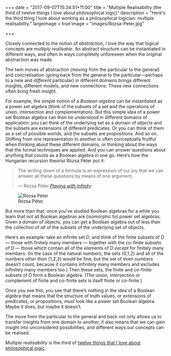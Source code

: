 +++
date = "2017-09-07T15:34:51+11:00"
title = "Multiple Realisability (the third of twelve things I love about philosophical logic)"
description = "Here's the third thing I love about working as a philosophical logician: multiple realisability."
largeimage = true
image = "images/Rozsa-Peter.jpg"

+++

Closely connected to the notion of _abstraction_, I love the way that logical concepts are _multiply realisable_. An abstract structure can be instantiated in different ways, and often in ways completely unforeseen when the original abstraction was made. 

The twin moves of abstraction (moving from the particular to the general) and concretisation (going back from the general to the particular—perhaps to a new and _different_ particular) in different domains brings different insights, different models, and new connections. These new connections often bring fresh insight. 

For example, the simple notion of a _Boolean algebra_ can be instantiated as a power set algebra (think of the subsets of a set and the operations of union, intersection and complementation). But this simple idea of a power set Boolean algebra can then be understood in different domains of application: you can think of the underlying set as a domain of _objects_ and the subsets are extensions of different predicates. Or you can think of them as a set of possible worlds, and the subsets are propositions. And so on. Shifting from one representation to another is often conceptually fruitful when thinking about these different domains, or thinking about the ways that the formal techniques are applied. And you can answer questions about anything that counts as a Boolean algebra in one go. Here’s how the Hungarian recursion theorist Rózsa Péter put it:

> The writing down of a formula is an expression of our joy that we can answer all these questions by means of one argument.
> 
> — Rózsa Péter _[Playing with Infinity](https://www.amazon.com/Playing-Infinity-Mathematical-Explorations-Excursions/dp/0486232654/consequentlyorg)_

<figure>
	<img src="/images/Rozsa-Peter.jpg" alt="Rózsa Péter"  class="img-fluid">
	<figcaption>Rózsa Péter.</figcaption>
</figure>


But more than that, once you’ve studied Boolean algebras for a while you learn that not all Boolean algebras are (isomorphic to) power set algebras. Given a domain of objects, you can get  a Boolean algebra out of less than the collection of _all_ of the subsets of the underlying set of objects. 

Here’s an example: take an infinite set _D_, and think of the finite subsets of _D_ — those with finitely many members — together with the co-finite subsets of _D_ — those which contain all of the elements of _D_ *except* for finitely many members. (In the case of the natural numbers, the sets {0,1,2} and all of the numbers _other than_ {1,2,3} would be fine, but the set of even numbers doesn’t count, because it contains infinitely many members and excludes infinitely many members too.) Then these sets, the finite and co-finite subsets of _D_ form a Boolean algebra. (The union, intersection or complement of finite and co-finite sets is itself finite or co-finite.)

Once you see this, you see that there’s nothing in the idea of a Boolean algebra that means that the structure of truth values, or extensions of predicates, or propositions, _must_ look like a power set Boolean algebra. Maybe it does, but maybe it doesn’t. 

The move from the particular to the general and back not only allows us to transfer insights from one domain to another, it also means that we can gain insight into unconsidered possibilities, and different ways our concepts can be realised.

_Multiple realisability_ is the third of [twelve things that I love about philosophical logic](http://consequently.org/news/2017/twelve-things-i-love/). 